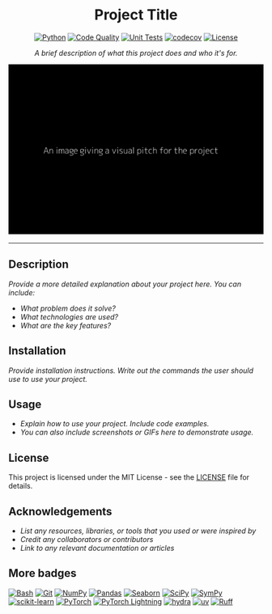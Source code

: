 <div align="center">

# Project Title
[![Python](https://img.shields.io/badge/Python-3776ab?logo=python&logoColor=white)](https://www.python.org/)
[![Code Quality](https://github.com/miguelbper/flash-select/actions/workflows/code-quality.yaml/badge.svg)](https://github.com/miguelbper/flash-select/actions/workflows/code-quality.yaml)
[![Unit Tests](https://github.com/miguelbper/flash-select/actions/workflows/tests.yaml/badge.svg)](https://github.com/miguelbper/flash-select/actions/workflows/tests.yaml)
[![codecov](https://codecov.io/gh/miguelbper/flash-select/graph/badge.svg)](https://codecov.io/gh/miguelbper/flash-select)
[![License](https://img.shields.io/badge/License-MIT-green.svg?labelColor=gray)](LICENSE)

*A brief description of what this project does and who it's for.*

![project-image.png](project-image.png)

</div>

---

## Description
*Provide a more detailed explanation about your project here. You can include:*
- *What problem does it solve?*
- *What technologies are used?*
- *What are the key features?*

## Installation
*Provide installation instructions. Write out the commands the user should use to use your project.*

## Usage
- *Explain how to use your project. Include code examples.*
- *You can also include screenshots or GIFs here to demonstrate usage.*

## License
This project is licensed under the MIT License - see the [LICENSE](LICENSE) file for details.

## Acknowledgements
- *List any resources, libraries, or tools that you used or were inspired by*
- *Credit any collaborators or contributors*
- *Link to any relevant documentation or articles*

## More badges
[![Bash](https://img.shields.io/badge/Bash-293036?logo=gnu-bash&logoColor=white)](https://www.gnu.org/software/bash/)
[![Git](https://img.shields.io/badge/Git-f44d27?logo=git&logoColor=white)](https://git-scm.com/)
[![NumPy](https://img.shields.io/badge/NumPy-4dabcf?logo=numpy&logoColor=white)](https://numpy.org/)
[![Pandas](https://img.shields.io/badge/Pandas-130654?logo=pandas&logoColor=white)](https://pandas.pydata.org/)
[![Seaborn](https://img.shields.io/badge/Seaborn-5c7da2?logo=python&logoColor=white)](https://seaborn.pydata.org/)
[![SciPy](https://img.shields.io/badge/SciPy-013243?logo=scipy&logoColor=white)](https://scipy.org/)
[![SymPy](https://img.shields.io/badge/SymPy-3b5526?logo=sympy&logoColor=white)](https://www.sympy.org/)
[![scikit-learn](https://img.shields.io/badge/scikit--learn-f99f44?logo=scikitlearn&logoColor=white)](https://scikit-learn.org/)
[![PyTorch](https://img.shields.io/badge/PyTorch-ee4c2c?logo=pytorch&logoColor=white)](https://pytorch.org/)
[![PyTorch Lightning](https://img.shields.io/badge/-Lightning-7e4fff?logo=lightning&logoColor=white)](https://lightning.ai/docs/pytorch/stable/)
[![hydra](https://img.shields.io/badge/Configs-Hydra-89b8cd)](https://hydra.cc/)
[![uv](https://img.shields.io/endpoint?url=https://raw.githubusercontent.com/astral-sh/uv/main/assets/badge/v0.json)](https://github.com/astral-sh/uv)
[![Ruff](https://img.shields.io/endpoint?url=https://raw.githubusercontent.com/astral-sh/ruff/main/assets/badge/v2.json)](https://github.com/astral-sh/ruff)
